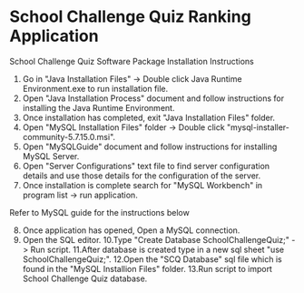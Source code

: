 # School Challenge Quiz Ranking Application
School Challenge Quiz Software Package Installation Instructions

1. Go in "Java Installation Files" -> Double click Java Runtime Environment.exe to run installation file.
2. Open "Java Installation Process" document and follow instructions for installing the Java Runtime Environment.
3. Once installation has completed, exit "Java Installation Files" folder.
4. Open "MySQL Installation Files" folder -> Double click "mysql-installer-community-5.7.15.0.msi".
5. Open "MySQLGuide" document and follow instructions for installing MySQL Server.
6. Open "Server Configurations" text file to find server configuration details and use those details for
   the configuration of the server.
7. Once installation is complete search for "MySQL Workbench" in program list -> run application.

Refer to MySQL guide for the instructions below

8. Once application has opened, Open a MySQL connection.
9. Open the SQL editor.
10.Type "Create Database SchoolChallengeQuiz;" -> Run script.
11.After database is created type in a new sql sheet "use SchoolChallengeQuiz;".
12.Open the "SCQ Database" sql file which is found in the  "MySQL Installion Files" folder.
13.Run script to import School Challenge Quiz database. 

